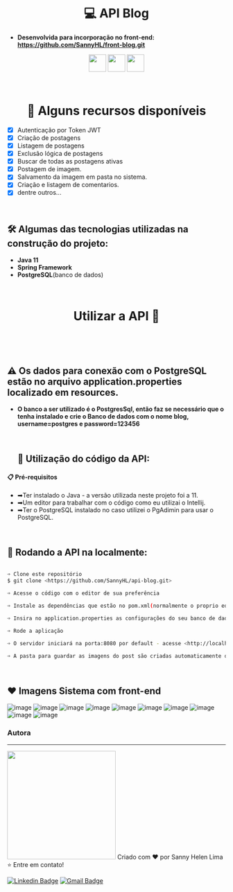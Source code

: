 <h1 align="center">💻 API Blog</h1>

- <b>Desenvolvida para incorporação no front-end: <https://github.com/SannyHL/front-blog.git></b> 

<div align="center"><img src="https://cdn.jsdelivr.net/gh/devicons/devicon/icons/java/java-original-wordmark.svg" height="40px"/>
<img src="https://cdn.jsdelivr.net/gh/devicons/devicon/icons/spring/spring-original.svg" height="40px"/>
<img src="https://cdn.jsdelivr.net/gh/devicons/devicon/icons/postgresql/postgresql-plain.svg" height="40px"/></div>

<br><h1 align="center">🎁 Alguns recursos disponíveis</h1>

- [x] Autenticação por Token JWT
- [x] Criação de postagens
- [X] Listagem de postagens
- [X] Exclusão lógica de postagens
- [X] Buscar de todas as postagens ativas
- [x] Postagem de imagem.
- [x] Salvamento da imagem em pasta no sistema.
- [X] Criação e listagem de comentarios.
- [X] dentre outros...

<br><h2>🛠 Algumas das tecnologias utilizadas na construção do projeto:</h2>

- <b>Java 11</b> 
- <b>Spring Framework</b>
- <b>PostgreSQL</b>(banco de dados)


<br><h1 align="center">Utilizar a API 📗</h1><br>

<br><h2>⚠ Os dados para conexão com o PostgreSQL estão no arquivo application.properties localizado em resources.</h2>
- <b>O banco a ser utilizado é o PostgresSql, então faz se necessário que o tenha instalado e crie o Banco de dados com o nome blog, username=postgres e password=123456</b>

  <br><h2>🔧 Utilização do código da API:</h2>


<h4>📋 Pré-requisitos</h4>

- ➡Ter instalado o Java - a versão utilizada neste projeto foi a 11.
- ➡Um editor para trabalhar com o código como eu utilizai o Intellij.
- ➡Ter o PostgreSQL instalado no caso utilizei o PgAdimin para usar o PostgreSQL.


<br><h2>🎲 Rodando a API na localmente:</h2>

```bash

➩ Clone este repositório
$ git clone <https://github.com/SannyHL/api-blog.git>

➩ Acesse o código com o editor de sua preferência

➩ Instale as dependências que estão no pom.xml(normalmente o proprio editor instala as dependências)

➩ Insira no application.properties as configurações do seu banco de dados

➩ Rode a aplicação

➩ O servidor iniciará na porta:8080 por default - acesse <http://localhost:8080>

➩ A pasta para guardar as imagens do post são criadas automaticamente dentro da pasta do usuário do sistema.

```

<br><h2>❤️ Imagens Sistema com front-end</h2>

![image](https://github.com/SannyHL/api-blog/assets/104280692/dc803239-727c-44b3-b3f2-e693bf5078d7)
![image](https://github.com/SannyHL/api-blog/assets/104280692/cd81937e-8fa0-41a0-bbea-b32d3dd6b1d1)
![image](https://github.com/SannyHL/api-blog/assets/104280692/617c7714-8426-4b8e-b85c-68557e22bbd5)
![image](https://github.com/SannyHL/api-blog/assets/104280692/7319386a-c81b-43b3-8a69-46bb900c6961)
![image](https://github.com/SannyHL/api-blog/assets/104280692/84c1039b-eb44-4c8c-beb8-d9716dd9c07d)
![image](https://github.com/SannyHL/api-blog/assets/104280692/335b13e2-48a0-41a5-be75-fdc67a2f3133)
![image](https://github.com/SannyHL/api-blog/assets/104280692/f920945e-b836-4348-b27e-788a4f46d2d9)
![image](https://github.com/SannyHL/api-blog/assets/104280692/68026564-7b24-48d1-ad54-343665d560ff)
![image](https://github.com/SannyHL/api-blog/assets/104280692/bb2b0b03-1e44-4871-b048-2746b0f5e429)
![image](https://github.com/SannyHL/api-blog/assets/104280692/109d40f7-af27-47a2-876a-780f6fbec8bf)

### Autora
---

<img src="https://user-images.githubusercontent.com/104280692/194205159-83b3bca2-3f59-40cd-b909-9bb0b8e40825.png" width="250px;" alt=""/>
Criado com ❤️ por Sanny Helen Lima <br>
⭐ Entre em contato!
<br>


[![Linkedin Badge](https://img.shields.io/badge/-SannyHL-blue?style=flat-square&logo=Linkedin&logoColor=white&link=https://www.linkedin.com/in/sannyhelenlima/)](https://www.linkedin.com/in/sannyhelenlima) 
[![Gmail Badge](https://img.shields.io/badge/-sannyhelenlima@gmail.com-c14438?style=flat-square&logo=Gmail&logoColor=white&link=mailto:sannyhelenlima@gmail.com)](mailto:sannyhelenlima@gmail.com)
